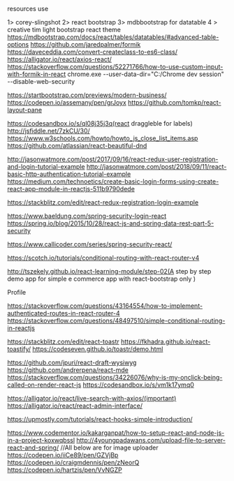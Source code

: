 resources use

1> corey-slingshot
2> react bootstrap
3> mdbbootstrap for datatable
4 > creative tim light bootstrap react theme
https://mdbootstrap.com/docs/react/tables/datatables/#advanced-table-options
https://github.com/jaredpalmer/formik
https://daveceddia.com/convert-createclass-to-es6-class/
https://alligator.io/react/axios-react/
https://stackoverflow.com/questions/52271766/how-to-use-custom-input-with-formik-in-react
chrome.exe --user-data-dir="C:/Chrome dev session" --disable-web-security


https://startbootstrap.com/previews/modern-business/
https://codepen.io/assemany/pen/grJoyx
https://github.com/tomkp/react-layout-pane


https://codesandbox.io/s/ql08j35j3q(react draggleble for labels)
http://jsfiddle.net/7zkCU/30/
https://www.w3schools.com/howto/howto_js_close_list_items.asp
https://github.com/atlassian/react-beautiful-dnd

http://jasonwatmore.com/post/2017/09/16/react-redux-user-registration-and-login-tutorial-example
http://jasonwatmore.com/post/2018/09/11/react-basic-http-authentication-tutorial-example
https://medium.com/technoetics/create-basic-login-forms-using-create-react-app-module-in-reactjs-511b9790dede

https://stackblitz.com/edit/react-redux-registration-login-example




https://www.baeldung.com/spring-security-login-react
https://spring.io/blog/2015/10/28/react-js-and-spring-data-rest-part-5-security


https://www.callicoder.com/series/spring-security-react/

https://scotch.io/tutorials/conditional-routing-with-react-router-v4

http://tszekely.github.io/react-learning-module/step-02(A step by step demo app for simple e commerce app with react-bootstrap only )
<Link to={`/users/${props.currentUser.username}`}>Profile</Link>
      </Menu.Item>

https://stackoverflow.com/questions/43164554/how-to-implement-authenticated-routes-in-react-router-4
https://stackoverflow.com/questions/48497510/simple-conditional-routing-in-reactjs

https://stackblitz.com/edit/react-toastr
https://fkhadra.github.io/react-toastify/
https://codeseven.github.io/toastr/demo.html

https://github.com/jpuri/react-draft-wysiwyg
https://github.com/andrerpena/react-mde
https://stackoverflow.com/questions/34226076/why-is-my-onclick-being-called-on-render-react-js
https://codesandbox.io/s/vm1k17ymq0

https://alligator.io/react/live-search-with-axios/(important)
https://alligator.io/react/react-admin-interface/

https://upmostly.com/tutorials/react-hooks-simple-introduction/

https://www.codementor.io/kakarganpat/how-to-setup-react-and-node-js-in-a-project-koxwqbssl
http://4youngpadawans.com/upload-file-to-server-react-and-spring/
//All below are for image uploader
https://codepen.io/iiCe89/pen/GZVjBp
https://codepen.io/craigmdennis/pen/zNeorQ
https://codepen.io/hartzis/pen/VvNGZP